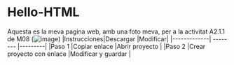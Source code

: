 # Hello-HTML
Aquesta es la meva pagina web, amb una foto meva, per a la activitat A2.1.1 de M08
(![image](https://user-images.githubusercontent.com/119003625/203860332-ccc8179a-74aa-410c-8335-3ce9fde96d7f.png))
|Instrucciones|Descargar                  |Modificar|
|-------------| --------                  |---------|
|Paso 1       |Copiar enlace              |Abrir proyecto         |
|Paso 2       |Crear proyecto con enlace  |Modificar y guardar         |
